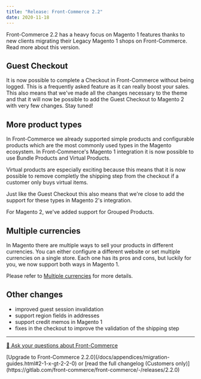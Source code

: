 ```yaml
---
title: "Release: Front-Commerce 2.2"
date: 2020-11-18
---
```


Front-Commerce 2.2 has a heavy focus on Magento 1 features thanks to new clients migrating their Legacy Magento 1 shops on Front-Commerce. Read more about this version.

<!-- more -->

## Guest Checkout

It is now possible to complete a Checkout in Front-Commerce without being logged. This is a frequently asked feature as it can really boost your sales. This also means that we've made all the changes necessary to the theme and that it will now be possible to add the Guest Checkout to Magento 2 with very few changes. Stay tuned!

## More product types

In Front-Commerce we already supported simple products and configurable products which are the most commonly used types in the Magento ecosystem. In Front-Commerce's Magento 1 integration it is now possible to use Bundle Products and Virtual Products.

Virtual products are especially exciting because this means that it is now possible to remove completly the shipping step from the checkout if a customer only buys virtual items.

Just like the Guest Checkout this also means that we're close to add the support for these types in Magento 2's integration.

For Magento 2, we've added support for Grouped Products.

## Multiple currencies

In Magento there are multiple ways to sell your products in different currencies. You can either configure a different website or set multiple currencies on a single store. Each one has its pros and cons, but luckily for you, we now support both ways in Magento 1.

Please refer to [Multiple currencies](/docs/advanced/production-ready/multistore.html#Multiple-currencies) for more details.

## Other changes

- improved guest session invalidation
- support region fields in addresses
- support credit memos in Magento 1
- fixes in the checkout to improve the validation of the shipping step

<hr />
<div class="center">
  <p>
    <a class="link primary button" href="https://www.front-commerce.com/en/contact-us/">💌 Ask your questions about Front-Commerce</a>
  </p>
  <p>
    [Upgrade to Front-Commerce 2.2.0](/docs/appendices/migration-guides.html#2-1-x-gt-2-2-0) or [read the full changelog (Customers only)](https://gitlab.com/front-commerce/front-commerce/-/releases/2.2.0)
  </p>
</div>
